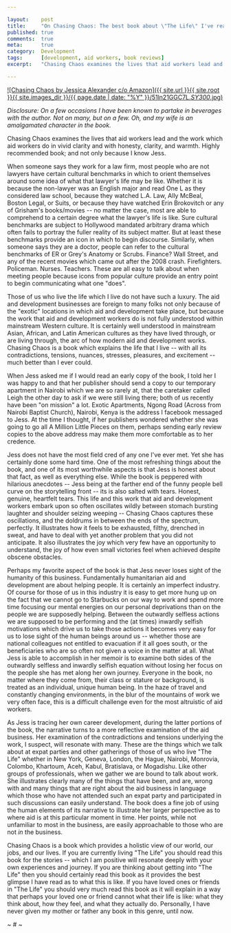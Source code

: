 ```yaml
---

layout:    post
title:     "On Chasing Chaos: The best book about \"The Life\" I've read in ages."
published: true
comments:  true
meta:      true
category:  Development
tags:      [development, aid workers, book reviews]
excerpt:   "Chasing Chaos examines the lives that aid workers lead and the work which aid workers do in vivid clarity and with honesty, clarity, and warmth. Highly recommended book; and not only because I know Jess."

---
```


[![Chasing Chaos by Jessica Alexander c/o Amazon]({{ site.url }}{{ site.root }}{{ site.images_dir }}/{{ page.date | date: "%Y" }}/51ln21GGC7L._SY300_.jpg)](http://wsl.so/1171FHI)

*Disclosure: On a few occasions I have been known to partake in beverages with the author. Not on many, but on a few. Oh, and my wife is an amalgamated character in the book.*

Chasing Chaos examines the lives that aid workers lead and the work which aid workers do in vivid clarity and with honesty, clarity, and warmth. Highly recommended book; and not only because I know Jess.

When someone says they work for a law firm, most people who are not lawyers have certain cultural benchmarks in which to orient themselves around some idea of what that lawyer's life may be like. Whether it is because the non-lawyer was an English major and read One L as they considered law school, because they watched L.A. Law, Ally McBeal, Boston Legal, or Suits, or because they have watched Erin Brokovitch or any of Grisham's books/movies -- no matter the case, most are able to comprehend to a certain degree what the lawyer's life is like. Sure cultural benchmarks are subject to Hollywood mandated arbitrary drama which often fails to portray the fuller reality of its subject matter. But at least these benchmarks provide an icon in which to begin discourse. Similarly, when someone says they are a doctor, people can refer to the cultural benchmarks of ER or Grey's Anatomy or Scrubs. Finance? Wall Street, and any of the recent movies which came out after the 2008 crash. Firefighters. Policeman. Nurses. Teachers. These are all easy to talk about when meeting people because icons from popular culture provide an entry point to begin communicating what one "does".

Those of us who live the life which I live do not have such a luxury. The aid and development businesses are foreign to many folks not only because of the "exotic" locations in which aid and development take place, but because the work that aid and development workers do is not fully understood within mainstream Western culture. It is certainly well understood in mainstream Asian, African, and Latin American cultures as they have lived through, or are living through, the arc of how modern aid and development works. Chasing Chaos is a book which explains the life that I live -- with all its contradictions, tensions, nuances, stresses, pleasures, and excitement -- much better than I ever could.

When Jess asked me if I would read an early copy of the book, I told her I was happy to and that her publisher should send a copy to our temporary apartment in Nairobi which we are so rarely at, that the caretaker called Leigh the other day to ask if we were still living there; both of us recently have been "on mission" a lot. Exotic Apartments, Ngong Road (Across from Nairobi Baptist Church), Nairobi, Kenya is the address I facebook messaged to Jess. At the time I thought, if her publishers wondered whether she was going to go all A Million Little Pieces on them, perhaps sending early review copies to the above address may make them more comfortable as to her credence.

Jess does not have the most field cred of any one I've ever met. Yet she has certainly done some hard time. One of the most refreshing things about the book, and one of its most worthwhile aspects is that Jess is honest about that fact, as well as everything else. While the book is peppered with hilarious anecdotes -- Jess being at the farther end of the funny people bell curve on the storytelling front -- its is also salted with tears. Honest, genuine, heartfelt tears. This life and this work that aid and development workers embark upon so often oscillates wildly between stomach bursting laughter and shoulder seizing weeping -- Chasing Chaos captures these oscillations, and the doldrums in between the ends of the spectrum, perfectly. It illustrates how it feels to be exhausted, filthy, drenched in sweat, and have to deal with yet another problem that you did not anticipate. It also illustrates the joy which very few have an opportunity to understand, the joy of how even small victories feel when achieved despite obscene obstacles.

Perhaps my favorite aspect of the book is that Jess never loses sight of the humanity of this business. Fundamentally humanitarian aid and development are about helping people. It is certainly an imperfect industry. Of course for those of us in this industry it is easy to get more hung up on the fact that we cannot go to Starbucks on our way to work and spend more time focusing our mental energies on our personal deprivations than on the people we are supposedly helping. Between the outwardly selfless actions we are supposed to be performing and the (at times) inwardly selfish motivations which drive us to take those actions it becomes very easy for us to lose sight of the human beings around us -- whether those are national colleagues not entitled to evacuation if it all goes south, or the beneficiaries who are so often not given a voice in the matter at all. What Jess is able to accomplish in her memoir is to examine both sides of the outwardly selfless and inwardly selfish equation without losing her focus on the people she has met along her own journey. Everyone in the book, no matter where they come from, their class or stature or background, is treated as an individual, unique human being. In the haze of travel and constantly changing environments, in the blur of the mountains of work we very often face, this is a difficult challenge even for the most altruistic of aid workers.

As Jess is tracing her own career development, during the latter portions of the book, the narrative turns to a more reflective examination of the aid business. Her examination of the contradictions and tensions underlying the work, I suspect, will resonate with many. These are the things which we talk about at expat parties and other gatherings of those of us who live "The Life" whether in New York, Geneva, London, the Hague, Nairobi, Monrovia, Colombo, Khartoum, Aceh, Kabul, Bratislava, or Mogadishu. Like other groups of professionals, when we gather we are bound to talk about work. She illustrates clearly many of the things that have been, and are, wrong with and many things that are right about the aid business in language which those who have not attended such an expat party and participated in such discussions can easily understand. The book does a fine job of using the human elements of its narrative to illustrate her larger perspective as to where aid is at this particular moment in time. Her points, while not unfamiliar to most in the business, are easily approachable to those who are not *in* the business.

Chasing Chaos is a book which provides a holistic view of our world, our jobs, and our lives. If you are currently living "The Life" you should read this book for the stories -- which I am positive will resonate deeply with your own experiences and journey. If you are thinking about getting into "The Life" then you should certainly read this book as it provides the best glimpse I have read as to what this is like. If you have loved ones or friends in "The Life" you should very much read this book as it will explain in a way that perhaps your loved one or friend cannot what their life is like: what they think about, how they feel, and what they actually do. Personally, I have never given my mother or father any book in this genre, until now.

~ # ~